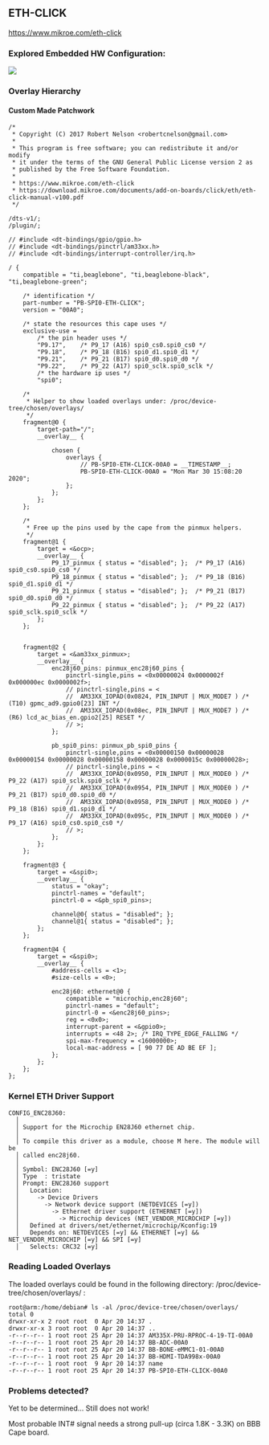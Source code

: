 ## ETH-CLICK
https://www.mikroe.com/eth-click

### Explored Embedded HW Configuration:

![](../../../MikroE_BBB_CLICK_Design/Images/beaglebone-ETH-cape.jpg)

### Overlay Hierarchy

#### Custom Made Patchwork

```
/*
 * Copyright (C) 2017 Robert Nelson <robertcnelson@gmail.com>
 *
 * This program is free software; you can redistribute it and/or modify
 * it under the terms of the GNU General Public License version 2 as
 * published by the Free Software Foundation.
 *
 * https://www.mikroe.com/eth-click
 * https://download.mikroe.com/documents/add-on-boards/click/eth/eth-click-manual-v100.pdf
 */

/dts-v1/;
/plugin/;

// #include <dt-bindings/gpio/gpio.h>
// #include <dt-bindings/pinctrl/am33xx.h>
// #include <dt-bindings/interrupt-controller/irq.h>

/ {
	compatible = "ti,beaglebone", "ti,beaglebone-black", "ti,beaglebone-green";

	/* identification */
	part-number = "PB-SPI0-ETH-CLICK";
	version = "00A0";

	/* state the resources this cape uses */
	exclusive-use =
		/* the pin header uses */
		"P9.17",	/* P9_17 (A16) spi0_cs0.spi0_cs0 */
		"P9.18",	/* P9_18 (B16) spi0_d1.spi0_d1 */
		"P9.21",	/* P9_21 (B17) spi0_d0.spi0_d0 */
		"P9.22",	/* P9_22 (A17) spi0_sclk.spi0_sclk */
		/* the hardware ip uses */
		"spi0";

	/*
	 * Helper to show loaded overlays under: /proc/device-tree/chosen/overlays/
	 */
	fragment@0 {
		target-path="/";
		__overlay__ {

			chosen {
				overlays {
					// PB-SPI0-ETH-CLICK-00A0 = __TIMESTAMP__;
					PB-SPI0-ETH-CLICK-00A0 = "Mon Mar 30 15:08:20 2020";
				};
			};
		};
	};

	/*
	 * Free up the pins used by the cape from the pinmux helpers.
	 */
	fragment@1 {
		target = <&ocp>;
		__overlay__ {
			P9_17_pinmux { status = "disabled"; };	/* P9_17 (A16) spi0_cs0.spi0_cs0 */
			P9_18_pinmux { status = "disabled"; };	/* P9_18 (B16) spi0_d1.spi0_d1 */
			P9_21_pinmux { status = "disabled"; };	/* P9_21 (B17) spi0_d0.spi0_d0 */
			P9_22_pinmux { status = "disabled"; };	/* P9_22 (A17) spi0_sclk.spi0_sclk */
		};
	};


	fragment@2 {
		target = <&am33xx_pinmux>;
		__overlay__ {
			enc28j60_pins: pinmux_enc28j60_pins {
				pinctrl-single,pins = <0x00000024 0x0000002f 0x000000ec 0x0000002f>;
				// pinctrl-single,pins = <
				//	AM33XX_IOPAD(0x0824, PIN_INPUT | MUX_MODE7 ) /* (T10) gpmc_ad9.gpio0[23] INT */
				//	AM33XX_IOPAD(0x08ec, PIN_INPUT | MUX_MODE7 ) /* (R6) lcd_ac_bias_en.gpio2[25] RESET */
				// >;
			};

			pb_spi0_pins: pinmux_pb_spi0_pins {
				pinctrl-single,pins = <0x00000150 0x00000028 0x00000154 0x00000028 0x00000158 0x00000028 0x0000015c 0x00000028>;
				// pinctrl-single,pins = <
				//	AM33XX_IOPAD(0x0950, PIN_INPUT | MUX_MODE0 ) /* P9_22 (A17) spi0_sclk.spi0_sclk */
				//	AM33XX_IOPAD(0x0954, PIN_INPUT | MUX_MODE0 ) /* P9_21 (B17) spi0_d0.spi0_d0 */
				//	AM33XX_IOPAD(0x0958, PIN_INPUT | MUX_MODE0 ) /* P9_18 (B16) spi0_d1.spi0_d1 */
				//	AM33XX_IOPAD(0x095c, PIN_INPUT | MUX_MODE0 ) /* P9_17 (A16) spi0_cs0.spi0_cs0 */
				// >;
			};
		};
	};

	fragment@3 {
		target = <&spi0>;
		__overlay__ {
			status = "okay";
			pinctrl-names = "default";
			pinctrl-0 = <&pb_spi0_pins>;

			channel@0{ status = "disabled"; };
			channel@1{ status = "disabled"; };
		};
	};

	fragment@4 {
		target = <&spi0>;
		__overlay__ {
			#address-cells = <1>;
			#size-cells = <0>;

			enc28j60: ethernet@0 {
				compatible = "microchip,enc28j60";
				pinctrl-names = "default";
				pinctrl-0 = <&enc28j60_pins>;
				reg = <0x0>;
				interrupt-parent = <&gpio0>;
				interrupts = <48 2>; /* IRQ_TYPE_EDGE_FALLING */
				spi-max-frequency = <16000000>;
				local-mac-address = [ 90 77 DE AD BE EF ];
			};
		};
	};
};
```

### Kernel ETH Driver Support

	CONFIG_ENC28J60:
	  │
	  │ Support for the Microchip EN28J60 ethernet chip.
	  │
	  │ To compile this driver as a module, choose M here. The module will be
	  │ called enc28j60.
	  │
	  │ Symbol: ENC28J60 [=y]
	  │ Type  : tristate
	  │ Prompt: ENC28J60 support
	  │   Location:
	  │     -> Device Drivers
	  │       -> Network device support (NETDEVICES [=y])
	  │         -> Ethernet driver support (ETHERNET [=y])
	  │           -> Microchip devices (NET_VENDOR_MICROCHIP [=y])
	  │   Defined at drivers/net/ethernet/microchip/Kconfig:19
	  │   Depends on: NETDEVICES [=y] && ETHERNET [=y] && NET_VENDOR_MICROCHIP [=y] && SPI [=y]
	  │   Selects: CRC32 [=y]

### Reading Loaded Overlays

The loaded overlays could be found in the following directory: /proc/device-tree/chosen/overlays/ :

	root@arm:/home/debian# ls -al /proc/device-tree/chosen/overlays/
	total 0
	drwxr-xr-x 2 root root  0 Apr 20 14:37 .
	drwxr-xr-x 3 root root  0 Apr 20 14:37 ..
	-r--r--r-- 1 root root 25 Apr 20 14:37 AM335X-PRU-RPROC-4-19-TI-00A0
	-r--r--r-- 1 root root 25 Apr 20 14:37 BB-ADC-00A0
	-r--r--r-- 1 root root 25 Apr 20 14:37 BB-BONE-eMMC1-01-00A0
	-r--r--r-- 1 root root 25 Apr 20 14:37 BB-HDMI-TDA998x-00A0
	-r--r--r-- 1 root root  9 Apr 20 14:37 name
	-r--r--r-- 1 root root 25 Apr 20 14:37 PB-SPI0-ETH-CLICK-00A0

### Problems detected?

Yet to be determined... Still does not work!

Most probable INT# signal needs a strong pull-up (circa 1.8K - 3.3K) on BBB Cape board.
